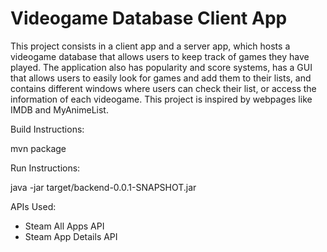 # Videogame Database Client App

This project consists in a client app and a server app, which hosts a videogame database that allows users to keep track of games they have played. The application also has popularity and score systems, has a GUI that allows users to easily look for games and add them to their lists, and contains different windows where users can check their list, or access the information of each videogame. This project is inspired by webpages like IMDB and MyAnimeList.

Build Instructions: 

mvn package 

Run Instructions:

java -jar target/backend-0.0.1-SNAPSHOT.jar 

APIs Used:
 - Steam All Apps API
 - Steam App Details API

